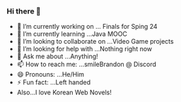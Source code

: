 ### Hi there 👋

<!--
**KyoukaHeiwa/KyoukaHeiwa** is a ✨ _special_ ✨ repository because its `README.md` (this file) appears on your GitHub profile.

Here are some ideas to get you started:


-->
- 🔭 I’m currently working on ... Finals for Sping 24
- 🌱 I’m currently learning ...Java MOOC
- 👯 I’m looking to collaborate on ...Video Game projects
- 🤔 I’m looking for help with ...Nothing right now
- 💬 Ask me about ...Anything!
- 📫 How to reach me: ...smileBrandon @ Discord
- 😄 Pronouns: ...He/Him
- ⚡ Fun fact: ...Left handed
- Also...I love Korean Web Novels!
